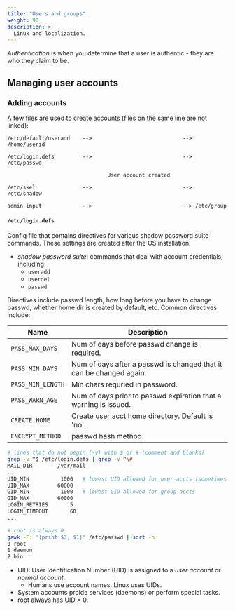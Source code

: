 ```yaml
---
title: "Users and groups"
weight: 90
description: >
  Linux and localization.
---
```


_Authentication_ is when you determine that a user is authentic - they are who they claim to be.

## Managing user accounts

### Adding accounts

A few files are used to create accounts (files on the same line are not linked):

```
/etc/default/useradd    -->                             --> /home/userid

/etc/login.defs         -->                             --> /etc/passwd

                                User account created    

/etc/skel               -->                             --> /etc/shadow

admin input             -->                             --> /etc/group
```
#### `/etc/login.defs`

Config file that contains directives for various shadow password suite commands. These settings are created after the OS installation.
- _shadow password suite_: commands that deal with account credentials, including:
  - `useradd`
  - `userdel`
  - `passwd`


Directives include passwd length, how long before you have to change passwd, whether home dir is created by default, etc. Common directives include:

| Name | Description |
|------|-------------|
| `PASS_MAX_DAYS` | Num of days before passwd change is required. |
| `PASS_MIN_DAYS` | Num of days after a passwd is changed that it can be changed again. |
| `PASS_MIN_LENGTH` | Min chars requried in password. |
| `PASS_WARN_AGE` | Num of days prior to passwd expiration that a warning is issued. |
| `CREATE_HOME` | Create user acct home directory. Default is 'no'. |
| `ENCRYPT_METHOD` | passwd hash method. |

```bash
# lines that do not begin (-v) with $ or # (comment and blanks)
grep -v ^$ /etc/login.defs | grep -v ^\#
MAIL_DIR        /var/mail
...
UID_MIN			 1000   # lowest UID allowed for user accts (sometimes 500)
UID_MAX			60000
GID_MIN			 1000   # lowest GID allowed for group accts
GID_MAX			60000
LOGIN_RETRIES		5
LOGIN_TIMEOUT		60
...

# root is always 0
gawk -F: '{print $3, $1}' /etc/passwd | sort -n
0 root
1 daemon
2 bin
```
- UID: User Identification Number (UID) is assigned to a _user account_ or _normal account_.
  - Humans use account names, Linux uses UIDs.
- System accounts proide services (daemons) or perform special tasks.
- root always has UID = 0.